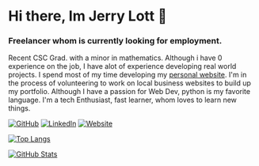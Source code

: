 # Hi there, Im Jerry Lott 👋

### Freelancer whom is currently looking for employment.

Recent CSC Grad. with a minor in mathematics. Although i have 0 experience on the job, I have alot of experience developing real world projects. I spend most of my time developing my [personal website](https://jerrylott.com). I'm in the process of volunteering to work on local business websites to build up my portfolio. Although I have a passion for Web Dev, python is my favorite language. I'm a tech Enthusiast, fast learner, whom loves to learn new things.

[![GitHub](https://img.shields.io/badge/GitHub-lottjerry-black)](https://github.com/lottjerry)
[![LinkedIn](https://img.shields.io/badge/LinkedIn-jerrylott-blue)](https://www.linkedin.com/in/jerrylott/)
[![Website](https://img.shields.io/badge/Website-jerrylott.com-white)](https://jerrylott.com)

[![Top Langs](https://github-readme-stats.vercel.app/api/top-langs/?username=lottjerry&layout=compact&icon_color=805AD5&text_color=718096&bg_color=ffffff00&hide_border=true&langs_count=8&hide=Hack,Makefile)](https://jerrylott.com)

[![GitHub Stats](https://github-readme-stats.vercel.app/api?username=lottjerry&show_icons=true&icon_color=805AD5&text_color=718096&bg_color=ffffff00&hide_title=true&include_all_commits=true&count_private=true&hide_border=true)](https://jerrylott.com)
